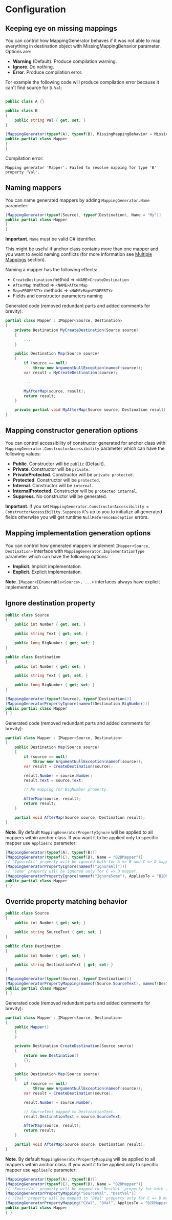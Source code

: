 # Configuration

## Keeping eye on missing mappings

You can control how MappingGenerator behaves if it was not able to map everything in destination object with MissingMappingBehavior parameter. Options are:

* **Warning** (Default). Produce compilation warning.
* **Ignore**. Do nothing.
* **Error**. Produce compilation error.

For example the following code will produce compilation error because it can't find source for `B.Val`:

```csharp

public class A {}

public class B 
{ 
    public string Val { get; set; }
}

[MappingGenerator(typeof(A), typeof(B), MissingMappingBehavior = MissingMappingBehavior.Error)]
public partial class Mapper 
{
}
```

Compilation error:

`Mapping generator 'Mapper': Failed to resolve mapping for type 'B' property 'Val'.`

## Naming mappers

You can name generated mappers by adding `MappingGenerator.Name` parameter:

```csharp
[MappingGenerator(typeof(Source), typeof(Destination), Name = "My")]
public partial class Mapper
{
}
```

**Important**. `Name` must be valid C# identifier.

This might be useful if anchor class contains more than one mapper and you want to avoid naming conflicts (for more information see [Multiple Mappings](./MultipleMappers.md) section).

Naming a mapper has the following effects:

* `CreateDestination` method => `<NAME>CreateDestination`
* `AfterMap` method => `<NAME>AfterMap`
* `Map<PROPERTY>` methods => `<NAME>Map<PROPERTY>`
* Fields and constructor parameters naming

Generated code (removed redundant parts and added comments for brevity):

```csharp
partial class Mapper : IMapper<Source, Destination>
{
    private Destination MyCreateDestination(Source source)
    {
        ...
    }

    public Destination Map(Source source)
    {
        if (source == null)
            throw new ArgumentNullException(nameof(source));
        var result = MyCreateDestination(source);

        ...

        MyAfterMap(source, result);
        return result;
    }

    private partial void MyAfterMap(Source source, Destination result);
}
```

## Mapping constructor generation options

You can control accessibility of constructor generated for anchor class with `MappingGenerator.ConstructorAccessibility` parameter which can have the following values:

* **Public**. Constructor will be `public` (Default).
* **Private**. Constructor will be `private`.
* **PrivateProtected**. Constructor will be `private protected`.
* **Protected**. Constructor will be `protected`.
* **Internal**. Constructor will be `internal`.
* **InternalProtected**. Constructor will be `protected internal`.
* **Suppress**. No constructor will be generated.

**Important**. If you set `MappingGenerator.ConstructorAccessibility = ConstructorAccessibility.Suppress` it's up to you to initialize all generated fields otherwise you will get runtime `NullReferenceException` errors.

## Mapping implementation generation options

You can control how generated mappers implement `IMapper<Source, Destination>` interface with `MappingGenerator.ImplementationType` parameter which can have the following options:

* **Implicit**. Implicit implementation.
* **Explicit**. Explicit implementation.

**Note**. `IMapper<IEnumerable<Source>, ...>` interfaces always have explicit implementation.

## Ignore destination property

```csharp
public class Source
{
    public int Number { get; set; }

    public string Text { get; set; }

    public long BigNumber { get; set; }
}

public class Destination
{
    public int Number { get; set; }

    public string Text { get; set; }

    public long BigNumber { get; set; }
}

[MappingGenerator(typeof(Source), typeof(Destination))]
[MappingGeneratorPropertyIgnore(nameof(Destination.BigNumber))]
public partial class Mapper
{ }
```

Generated code (removed redundant parts and added comments for brevity):

```csharp
partial class Mapper : IMapper<Source, Destination>
{
    public Destination Map(Source source)
    {
        if (source == null)
            throw new ArgumentNullException(nameof(source));
        var result = CreateDestination(source);

        result.Number = source.Number;
        result.Text = source.Text;

        // No mapping for BigNumber property.

        AfterMap(source, result);
        return result;
    }

    partial void AfterMap(Source source, Destination result);
}
```

**Note**. By default `MappingGeneratorPropertyIgnore` will be applied to all mappers within anchor class. If you want it to be applied only to specific mapper use `AppliesTo` parameter:

```csharp
[MappingGenerator(typeof(A), typeof(B))]
[MappingGenerator(typeof(C), typeof(D), Name = "B2DMapper")]
// 'IgnoreAll' property will be ignored both for A => B and C => D mappers.
[MappingGeneratorPropertyIgnore(nameof("IgnoreAll"))]
// 'Some' property will be ignored only for C => D mapper.
[MappingGeneratorPropertyIgnore(nameof("IgnoreSome"), AppliesTo = "B2DMapper")]
public partial class Mapper
{ }
```

## Override property matching behavior

```csharp
public class Source
{
    public int Number { get; set; }

    public string SourceText { get; set; }
}

public class Destination
{
    public int Number { get; set; }

    public string DestinationText { get; set; }
}

[MappingGenerator(typeof(Source), typeof(Destination))]
[MappingGeneratorPropertyMapping(nameof(Source.SourceText), nameof(Destination.DestinationText))]
public partial class Mapper
{ }
```

Generated code (removed redundant parts and added comments for brevity):

```csharp
partial class Mapper : IMapper<Source, Destination>
{
    public Mapper()
    {
    }

    private Destination CreateDestination(Source source)
    {
        return new Destination()
        {};
    }

    public Destination Map(Source source)
    {
        if (source == null)
            throw new ArgumentNullException(nameof(source));
        var result = CreateDestination(source);

        result.Number = source.Number;

        // SourceText mapped to DestinationText.
        result.DestinationText = source.SourceText;

        AfterMap(source, result);
        return result;
    }

    partial void AfterMap(Source source, Destination result);
}
```

**Note**. By default `MappingGeneratorPropertyMapping` will be applied to all mappers within anchor class. If you want it to be applied only to specific mapper use `AppliesTo` parameter:

```csharp
[MappingGenerator(typeof(A), typeof(B))]
[MappingGenerator(typeof(C), typeof(D), Name = "B2DMapper")]
// 'SourceVal' property will be mapped to 'DestVal' property for both for A => B and C => D mappers.
[MappingGeneratorPropertyMapping("SourceVal", "DestVal")]
// 'CVal' property will be mapped to 'DVal' property only for C => D mapper.
[MappingGeneratorPropertyMapping("CVal", "DVal", AppliesTo = "B2DMapper")]
public partial class Mapper
{ }
```
